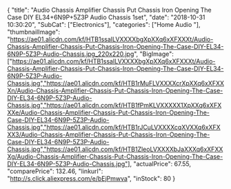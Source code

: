 {
	"title": "Audio Chassis Amplifier Chassis Put Chassis Iron Opening The Case DIY EL34+6N9P+5Z3P Audio Chassis 1set",
	"date": "2018-10-31 10:30:20",
	"SubCat": ["Electronics"],
	"categories": ["Home Audio "],
	"thumbnailImage": "https://ae01.alicdn.com/kf/HTB1ssaILVXXXXbgXpXXq6xXFXXXt/Audio-Chassis-Amplifier-Chassis-Put-Chassis-Iron-Opening-The-Case-DIY-EL34-6N9P-5Z3P-Audio-Chassis.jpg_220x220.jpg",
	"BigImage": ["https://ae01.alicdn.com/kf/HTB1ssaILVXXXXbgXpXXq6xXFXXXt/Audio-Chassis-Amplifier-Chassis-Put-Chassis-Iron-Opening-The-Case-DIY-EL34-6N9P-5Z3P-Audio-Chassis.jpg","https://ae01.alicdn.com/kf/HTB1rMuFLVXXXXcrXpXXq6xXFXXXn/Audio-Chassis-Amplifier-Chassis-Put-Chassis-Iron-Opening-The-Case-DIY-EL34-6N9P-5Z3P-Audio-Chassis.jpg","https://ae01.alicdn.com/kf/HTB1fPmKLVXXXXX1XpXXq6xXFXXXe/Audio-Chassis-Amplifier-Chassis-Put-Chassis-Iron-Opening-The-Case-DIY-EL34-6N9P-5Z3P-Audio-Chassis.jpg","https://ae01.alicdn.com/kf/HTB1rJCuLVXXXXcqXVXXq6xXFXXX3/Audio-Chassis-Amplifier-Chassis-Put-Chassis-Iron-Opening-The-Case-DIY-EL34-6N9P-5Z3P-Audio-Chassis.jpg","https://ae01.alicdn.com/kf/HTB1ZleoLVXXXXbJaXXXq6xXFXXXg/Audio-Chassis-Amplifier-Chassis-Put-Chassis-Iron-Opening-The-Case-DIY-EL34-6N9P-5Z3P-Audio-Chassis.jpg"],
	"actualPrice": 67.55,
	"comparePrice": 132.46,
	"linkurl": "http://s.click.aliexpress.com/e/bEjPmwva",
	"inStock": 80
}
